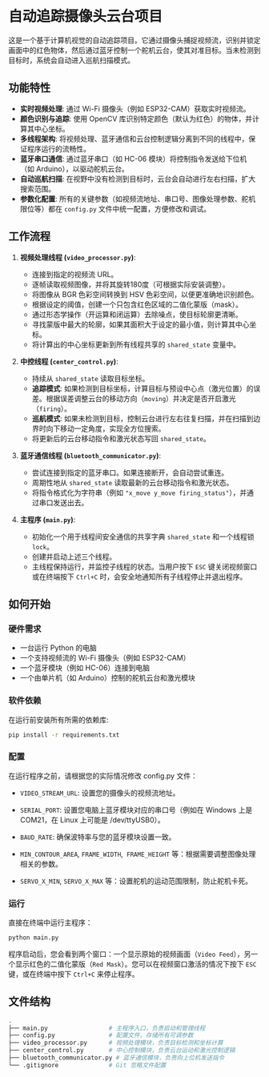 # 自动追踪摄像头云台项目

这是一个基于计算机视觉的自动追踪项目。它通过摄像头捕捉视频流，识别并锁定画面中的红色物体，然后通过蓝牙控制一个舵机云台，使其对准目标。当未检测到目标时，系统会自动进入巡航扫描模式。

## 功能特性

* **实时视频处理**: 通过 Wi-Fi 摄像头（例如 ESP32-CAM）获取实时视频流。
* **颜色识别与追踪**: 使用 OpenCV 库识别特定颜色（默认为红色）的物体，并计算其中心坐标。
* **多线程架构**: 将视频处理、蓝牙通信和云台控制逻辑分离到不同的线程中，保证程序运行的流畅性。
* **蓝牙串口通信**: 通过蓝牙串口（如 HC-06 模块）将控制指令发送给下位机（如 Arduino），以驱动舵机云台。
* **自动巡航扫描**: 在视野中没有检测到目标时，云台会自动进行左右扫描，扩大搜索范围。
* **参数化配置**: 所有的关键参数（如视频流地址、串口号、图像处理参数、舵机限位等）都在 `config.py` 文件中统一配置，方便修改和调试。

## 工作流程

1.  **视频处理线程 (`video_processor.py`)**:
    * 连接到指定的视频流 URL。
    * 逐帧读取视频图像，并将其旋转180度（可根据实际安装调整）。
    * 将图像从 BGR 色彩空间转换到 HSV 色彩空间，以便更准确地识别颜色。
    * 根据设定的阈值，创建一个只包含红色区域的二值化蒙版（mask）。
    * 通过形态学操作（开运算和闭运算）去除噪点，使目标轮廓更清晰。
    * 寻找蒙版中最大的轮廓，如果其面积大于设定的最小值，则计算其中心坐标。
    * 将计算出的中心坐标更新到所有线程共享的 `shared_state` 变量中。

2.  **中控线程 (`center_control.py`)**:
    * 持续从 `shared_state` 读取目标坐标。
    * **追踪模式**: 如果检测到目标坐标，计算目标与预设中心点（激光位置）的误差。根据误差调整云台的移动方向（`moving`）并决定是否开启激光（`firing`）。
    * **巡航模式**: 如果未检测到目标，控制云台进行左右往复扫描，并在扫描到边界时向下移动一定角度，实现全方位搜索。
    * 将更新后的云台移动指令和激光状态写回 `shared_state`。

3.  **蓝牙通信线程 (`bluetooth_communicator.py`)**:
    * 尝试连接到指定的蓝牙串口。如果连接断开，会自动尝试重连。
    * 周期性地从 `shared_state` 读取最新的云台移动指令和激光状态。
    * 将指令格式化为字符串（例如 `"x_move y_move firing_status"`），并通过串口发送出去。

4.  **主程序 (`main.py`)**:
    * 初始化一个用于线程间安全通信的共享字典 `shared_state` 和一个线程锁 `lock`。
    * 创建并启动上述三个线程。
    * 主线程保持运行，并监控子线程的状态。当用户按下 `ESC` 键关闭视频窗口或在终端按下 `Ctrl+C` 时，会安全地通知所有子线程停止并退出程序。

## 如何开始

### 硬件需求

* 一台运行 Python 的电脑
* 一个支持视频流的 Wi-Fi 摄像头（例如 ESP32-CAM）
* 一个蓝牙模块（例如 HC-06）连接到电脑
* 一个由单片机（如 Arduino）控制的舵机云台和激光模块

### 软件依赖

在运行前安装所有所需的依赖库:

```bash
pip install -r requirements.txt
```

### 配置
在运行程序之前，请根据您的实际情况修改 config.py 文件：

* `VIDEO_STREAM_URL`: 设置您的摄像头的视频流地址。

* `SERIAL_PORT`: 设置您电脑上蓝牙模块对应的串口号（例如在 Windows 上是 COM21，在 Linux 上可能是 /dev/ttyUSB0）。

* `BAUD_RATE`: 确保波特率与您的蓝牙模块设置一致。

* `MIN_CONTOUR_AREA`, `FRAME_WIDTH`,` FRAME_HEIGHT` 等：根据需要调整图像处理相关的参数。

* `SERVO_X_MIN`, `SERVO_X_MAX` 等：设置舵机的运动范围限制，防止舵机卡死。

### 运行

直接在终端中运行主程序：

```bash
python main.py
```
程序启动后，您会看到两个窗口：一个显示原始的视频画面（`Video Feed`），另一个显示红色的二值化蒙版（`Red Mask`）。您可以在视频窗口激活的情况下按下 `ESC` 键，或在终端中按下 `Ctrl+C` 来停止程序。

## 文件结构

```bash
.
├── main.py                 # 主程序入口，负责启动和管理线程
├── config.py               # 配置文件，存储所有可调参数
├── video_processor.py      # 视频处理模块，负责目标检测和坐标计算
├── center_control.py       # 中心控制模块，负责云台运动和激光控制逻辑
├── bluetooth_communicator.py # 蓝牙通信模块，负责向上位机发送指令
└── .gitignore              # Git 忽略文件配置
```
